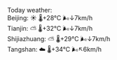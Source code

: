 Today weather:  
Beijing: ☀️   🌡️+28°C 🌬️↓7km/h  
Tianjin: ⛅️  🌡️+32°C 🌬️↓7km/h  
Shijiazhuang: ⛅️  🌡️+29°C 🌬️↓7km/h  
Tangshan: ☁️   🌡️+34°C 🌬️↖6km/h  

